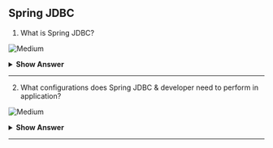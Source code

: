 ## Spring JDBC

1. What is Spring JDBC?

![Medium](https://github.com/revaturelabs/interviewquestions/blob/dev/ComplexityTags/Medium%20(2).svg)
<details>
    <summary><b> Show Answer </b></summary> 
<blockquote>
  
Spring JDBC is not separate project, but it is part of core Spring framework’s data access feature, usually referred to as Spring JDBC module. It takes care of all low level common JDBC operation and allows developer to focus only on business logic.

**Explanation**<br> Spring JDBC provides all of the Spring abstractions over the plain JDBC **DataSource** that you can use with the Spring Framework. The **JdbcTemplate** is part of this module, which allows you to execute SQL statements and extract objects from `ResultSet`s without dealing with exception handling or the nasty details of properly closing statements, connections and the like. Spring provides @Transactional annotation which can be applied on the class or on any of the methods, which allows the framework to inject transactional logic before and after the running method, mainly for starting and committing the transaction.
</blockqoute> 
</details>

---

2. What configurations does Spring JDBC & developer need to perform in application?

![Medium](https://github.com/revaturelabs/interviewquestions/blob/dev/ComplexityTags/Medium%20(2).svg)
<details>
    <summary><b> Show Answer </b></summary> 
<blockquote>
  
The table shows which actions Spring takes care of and which actions are your responsibility.
  | **Steps** | **Action**                                                        | **Spring** | **Developer** |
|-----------|-------------------------------------------------------------------|------------|---------------|
|     1     |     Define   connection parameters.                               |            |     X         |
|     2     |     Open the   connection.                                        |     X      |               |
|     3     |     Specify   the SQL statement.                                  |            |     X         |
|     4     |     Declare   parameters and provide parameter values             |            |     X         |
|     5     |     Prepare   and run the statement.                              |     X      |               |
|     6     |     Set   up the loop to iterate through the results (if any).    |     X      |               |
|     7     |     Do   the work for each iteration.                             |            |     X         |
|     8     |     Process   any exception.                                      |     X      |               |
|     9     |     Handle   transactions.                                        |     X      |               |
|     10    |     Close   the connection, the statement, and the resultset.     |     X      |               |
 </blockqoute> 
</details>

---
